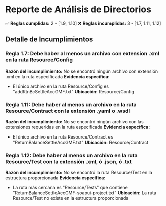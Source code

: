 # Reporte de Análisis de Directorios

✅ **Reglas cumplidas:** 2 - [1.9, 1.10]
❌ **Reglas incumplidas:** 3 - [1.7, 1.11, 1.12]

## Detalle de Incumplimientos

### Regla 1.7: Debe haber al menos un archivo con extension .xml en la ruta Resource/Config
**Razón del incumplimiento:** No se encontró ningún archivo con extensión .xml en la ruta especificada
**Evidencia específica:** 
- El único archivo en la ruta Resource/Config es "addRtnBcSettleAccGMF.txt"
**Ubicación:** Resource/Config

### Regla 1.11: Debe haber al menos un archivo en la ruta Resource/Contract con la extensión .yaml o .wsdl
**Razón del incumplimiento:** No se encontró ningún archivo con las extensiones requeridas en la ruta especificada
**Evidencia específica:** 
- El único archivo en la ruta Resource/Contract es "ReturnBalanceSettleAccGMF.txt"
**Ubicación:** Resource/Contract

### Regla 1.12: Debe haber al menos un archivo en la ruta Resource/Test con la extensión .xml, ó .json, ó .txt
**Razón del incumplimiento:** No se encontró la ruta Resource/Test en la estructura proporcionada
**Evidencia específica:** 
- La ruta más cercana es "Resource/Tests" que contiene "ReturnBalanceSettleAccGMF-soapui-project.txt"
**Ubicación:** La ruta Resource/Test no existe en la estructura proporcionada